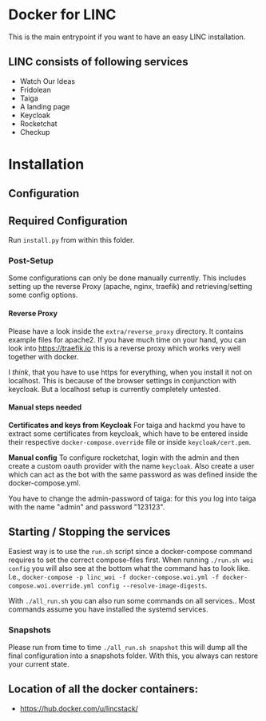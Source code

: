 # Docker for LINC

This is the main entrypoint if you want to have an easy LINC installation.

## LINC consists of following services

* Watch Our Ideas
* Fridolean
* Taiga
* A landing page
* Keycloak 
* Rocketchat
* Checkup 


# Installation

## Configuration

## Required Configuration

Run `install.py` from within this folder.

### Post-Setup

Some configurations can only be done manually currently. This includes setting up the reverse Proxy (apache, nginx, traefik) and
retrieving/setting some config options.

#### Reverse Proxy

Please have a look inside the `extra/reverse_proxy` directory. It contains example files for apache2.
If you have much time on your hand, you can look into https://traefik.io this is a reverse proxy which works very well together with docker.

I *think*, that you have to use https for everything, when you install it not on localhost. This is because of the browser settings in conjunction with keycloak. But a localhost setup is currently completely untested.

#### Manual steps needed

**Certificates and keys from Keycloak**
For taiga and hackmd you have to extract some certificates from keycloak, which have to be entered inside their respective `docker-compose.override` file or inside `keycloak/cert.pem`.

**Manual config**
To configure rocketchat, login with the admin and then create a custom oauth provider with the name `keycloak`.
Also create a user which can act as the bot with the same password as was defined inside the docker-compose.yml.

You have to change the admin-password of taiga: for this you log into taiga with the name "admin" and password "123123".

## Starting / Stopping the services

Easiest way is to use the `run.sh` script since a docker-compose command requires to set the correct compose-files first.
When running `./run.sh woi config` you will also see at the bottom what the command has to look like.
I.e., `docker-compose -p linc_woi -f docker-compose.woi.yml -f docker-compose.woi.override.yml config --resolve-image-digests`.

With `./all_run.sh` you can also run some commands on all services.. Most commands assume you have installed the systemd services.

### Snapshots

Please run from time to time `./all_run.sh snapshot` this will dump all the final configuration into a snapshots folder. With this, you
always can restore your current state.

## Location of all the docker containers:

* https://hub.docker.com/u/lincstack/

